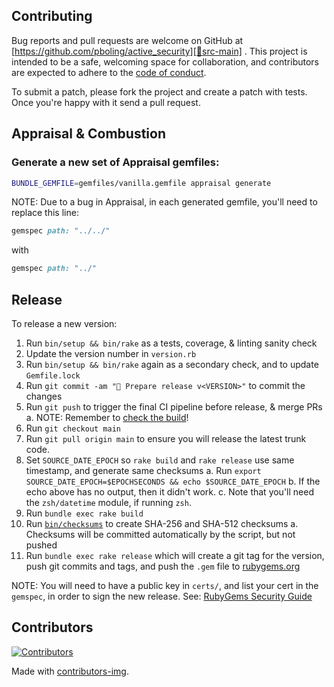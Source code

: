 ## Contributing

Bug reports and pull requests are welcome on GitHub at [https://github.com/pboling/active_security][🚎src-main]
. This project is intended to be a safe, welcoming space for collaboration, and contributors are expected to adhere to
the [code of conduct][🤝conduct].

To submit a patch, please fork the project and create a patch with tests. Once you're happy with it send a pull request.

## Appraisal & Combustion

### Generate a new set of Appraisal gemfiles:

```sh
BUNDLE_GEMFILE=gemfiles/vanilla.gemfile appraisal generate
```

NOTE: Due to a bug in Appraisal, in each generated gemfile, you'll need to replace this line:
```ruby
gemspec path: "../../"
```
with
```ruby
gemspec path: "../"
```

## Release

To release a new version:

1. Run `bin/setup && bin/rake` as a tests, coverage, & linting sanity check
2. Update the version number in `version.rb`
3. Run `bin/setup && bin/rake` again as a secondary check, and to update `Gemfile.lock`
4. Run `git commit -am "🔖 Prepare release v<VERSION>"` to commit the changes
5. Run `git push` to trigger the final CI pipeline before release, & merge PRs
   a. NOTE: Remember to [check the build][🧪build]!
6. Run `git checkout main`
7. Run `git pull origin main` to ensure you will release the latest trunk code.
8. Set `SOURCE_DATE_EPOCH` so `rake build` and `rake release` use same timestamp, and generate same checksums
   a. Run `export SOURCE_DATE_EPOCH=$EPOCHSECONDS && echo $SOURCE_DATE_EPOCH`
   b. If the echo above has no output, then it didn't work.
   c. Note that you'll need the `zsh/datetime` module, if running `zsh`.
9. Run `bundle exec rake build`
10. Run [`bin/checksums`][🔒️rubygems-checksums-pr] to create SHA-256 and SHA-512 checksums
    a. Checksums will be committed automatically by the script, but not pushed
11. Run `bundle exec rake release` which will create a git tag for the version,
    push git commits and tags, and push the `.gem` file to [rubygems.org][💎rubygems]

NOTE: You will need to have a public key in `certs/`, and list your cert in the
`gemspec`, in order to sign the new release.
See: [RubyGems Security Guide][🔒️rubygems-security-guide]

## Contributors

[![Contributors][🖐contributors-img]][🖐contributors]

Made with [contributors-img][🖐contrib-rocks].

[🧪build]: https://github.com/pboling/active_security/actions
[🤝conduct]: https://github.com/pboling/active_security/blob/main/CODE_OF_CONDUCT.md
[🖐contrib-rocks]: https://contrib.rocks
[🖐contributors]: https://github.com/pboling/active_security/graphs/contributors
[🖐contributors-img]: https://contrib.rocks/image?repo=pboling/active_security
[💎rubygems]: https://rubygems.org
[🔒️rubygems-security-guide]: https://guides.rubygems.org/security/#building-gems
[🔒️rubygems-checksums-pr]: https://github.com/rubygems/guides/pull/325
[🚎src-main]: https://github.com/pboling/active_security
